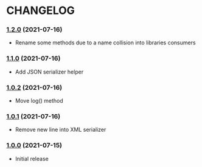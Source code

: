 CHANGELOG
=========

### [1.2.0](https://github.com/webeweb/provider-library/tree/v1.2.0) (2021-07-16)

- Rename some methods due to a name collision into libraries consumers

### [1.1.0](https://github.com/webeweb/provider-library/tree/v1.1.0) (2021-07-16)

- Add JSON serializer helper

### [1.0.2](https://github.com/webeweb/provider-library/tree/v1.0.2) (2021-07-16)

- Move log() method

### [1.0.1](https://github.com/webeweb/provider-library/tree/v1.0.1) (2021-07-16)

- Remove new line into XML serializer

### [1.0.0](https://github.com/webeweb/provider-library/tree/v1.0.0) (2021-07-15)

- Initial release
